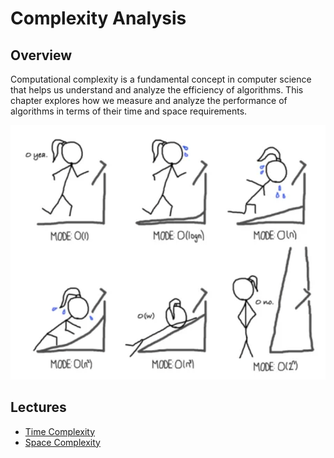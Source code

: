 # Complexity Analysis

## Overview

Computational complexity is a fundamental concept in computer science that helps us understand and analyze the efficiency of algorithms. This chapter explores how we measure and analyze the performance of algorithms in terms of their time and space requirements.

![cover](./preface.assets/time_complexity.png)

## Lectures

* [Time Complexity](time_complexity.md)
* [Space Complexity](space_complexity.md)
 
